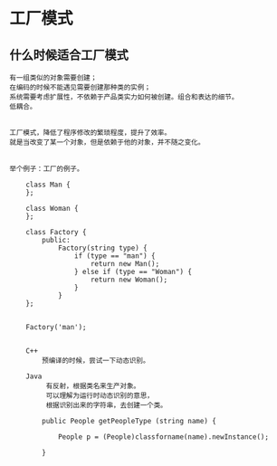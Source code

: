 # 工厂模式

## 什么时候适合工厂模式
    有一组类似的对象需要创建；
    在编码的时候不能遇见需要创建那种类的实例；
    系统需要考虑扩展性，不依赖于产品类实力如何被创建。组合和表达的细节。
    低耦合。

##
    工厂模式，降低了程序修改的繁琐程度，提升了效率。  
    就是当改变了某一个对象，但是依赖于他的对象，并不随之变化。


##
    举个例子：工厂的例子。

        class Man {
        };

        class Woman {
        };
    
        class Factory {
            public:
                Factory(string type) {
                    if (type == "man") {
                        return new Man();
                    } else if (type == "Woman") {
                        return new Woman();
                    }
                }
        };
    

        Factory('man');


        C++ 
            预编译的时候，尝试一下动态识别。

        Java 
             有反射，根据类名来生产对象。
             可以理解为运行时动态识别的意思，
             根据识别出来的字符串，去创建一个类。

            public People getPeopleType (string name) {
                
                People p = (People)classforname(name).newInstance();

            }































